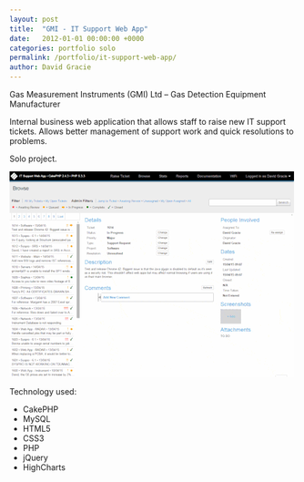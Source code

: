 ```yaml
---
layout: post
title:  "GMI - IT Support Web App"
date:   2012-01-01 00:00:00 +0000
categories: portfolio solo
permalink: /portfolio/it-support-web-app/
author: David Gracie
---
```

Gas Measurement Instruments (GMI) Ltd – Gas Detection Equipment Manufacturer

Internal business web application that allows staff to raise new IT support tickets. Allows better management of support work and quick resolutions to problems.

Solo project.

![GMI IT Support Web App Screenshot](/assets/images/portfolio/IT-Browse.gif)

Technology used:

* CakePHP
* MySQL
* HTML5
* CSS3
* PHP
* jQuery
* HighCharts
